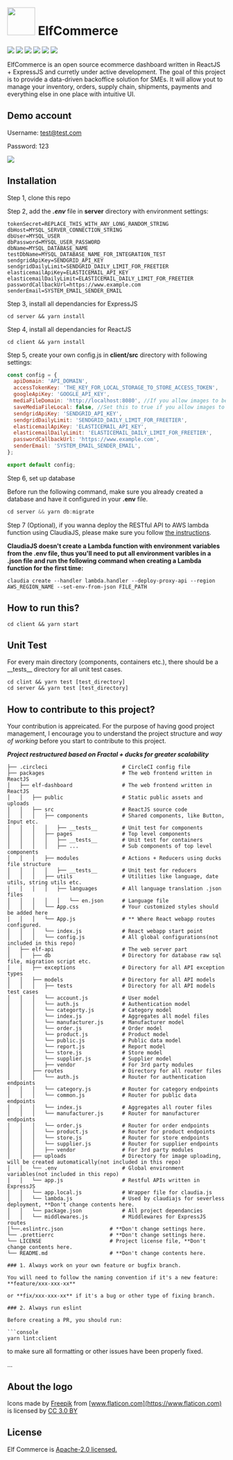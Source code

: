 # <img src="https://image.flaticon.com/icons/svg/235/235111.svg" width="64" /> ElfCommerce

<p>
  <img src="https://img.shields.io/badge/React-16.8.+-lightblue.svg">
  <img src="https://img.shields.io/badge/Redux-4.0.+-purple.svg">
  <img src="https://img.shields.io/badge/Nodejs-8.10.+-green.svg">
  <img src="https://img.shields.io/badge/Express-4.16.+-black.svg">
  <img src="https://img.shields.io/badge/Boostrap-4.+-purple.svg">
  <img src="https://img.shields.io/badge/MySQL-5.7.+-blue.svg">
</p>

ElfCommerce is an open source ecommerce dashboard written in ReactJS + ExpressJS and curretly under active development. The goal of this project is to provide a data-driven backoffice solution for SMEs. It will allow yout to manage your inventory, orders, supply chain, shipments, payments and everything else in one place with intuitive UI.

## Demo account

Username: test@test.com

Password: 123

<img src="https://media.giphy.com/media/6utXdpDYcFfa3szDcI/giphy.gif" />

## Installation

Step 1, clone this repo

Step 2, add the **_.env_** file in **server** directory with environment settings:

```
tokenSecret=REPLACE_THIS_WITH_ANY_LONG_RANDOM_STRING
dbHost=MYSQL_SERVER_CONNECTION_STRING
dbUser=MYSQL_USER
dbPassword=MYSQL_USER_PASSWORD
dbName=MYSQL_DATABASE_NAME
testDbName=MYSQL_DATABASE_NAME_FOR_INTEGRATION_TEST
sendgridApiKey=SENDGRID_API_KEY
sendgridDailyLimit=SENDGRID_DAILY_LIMIT_FOR_FREETIER
elasticemailApiKey=ELASTICEMAIL_API_KEY
elasticemailDailyLimit=ELASTICEMAIL_DAILY_LIMIT_FOR_FREETIER
passwordCallbackUrl=https://www.example.com
senderEmail=SYSTEM_EMAIL_SENDER_EMAIL
```

Step 3, install all dependancies for ExpressJS

```console
cd server && yarn install
```

Step 4, install all dependancies for ReactJS

```console
cd client && yarn install
```

Step 5, create your own config.js in **client/src** directory with following settings:

```javascript
const config = {
  apiDomain: 'API_DOMAIN',
  accessTokenKey: 'THE_KEY_FOR_LOCAL_STORAGE_TO_STORE_ACCESS_TOKEN',
  googleApiKey: 'GOOGLE_API_KEY',
  mediaFileDomain: 'http://localhost:8080', //If you allow images to be uploaded to your local server
  saveMediaFileLocal: false, //Set this to true if you allow images to be uploaded to your local server
  sendgridApiKey: 'SENDGRID_API_KEY',
  sendgridDailyLimit: 'SENDGRID_DAILY_LIMIT_FOR_FREETIER',
  elasticemailApiKey: 'ELASTICEMAIL_API_KEY',
  elasticemailDailyLimit: 'ELASTICEMAIL_DAILY_LIMIT_FOR_FREETIER',
  passwordCallbackUrl: 'https://www.example.com',
  senderEmail: 'SYSTEM_EMAIL_SENDER_EMAIL',
};

export default config;
```

Step 6, set up database

Before run the following command, make sure you already created a database and have it configured in your **.env** file.

```javascript
cd server && yarn db:migrate
```

Step 7 (Optional), if you wanna deploy the RESTful API to AWS lambda function using ClaudiaJS, please make sure you follow [the instructions](https://medium.freecodecamp.org/express-js-and-aws-lambda-a-serverless-love-story-7c77ba0eaa35).

**ClaudiaJS doesn't create a Lambda function with environment variables from the .env file, thus you'll need to put all environment varibles in a .json file and run the following command when creating a Lambda function for the first time:**

```console
claudia create --handler lambda.handler --deploy-proxy-api --region AWS_REGION_NAME --set-env-from-json FILE_PATH
```

## How to run this?

```console
cd client && yarn start
```

## Unit Test

For every main directory (components, containers etc.), there should be a \_\_tests\_\_ directory for all unit test cases.

```console
cd clint && yarn test [test_directory]
cd server && yarn test [test_directory]
```

## How to contribute to this project?

Your contribution is appreicated. For the purpose of having good project management, I encourage you to understand the project structure and _way of working_ before you start to contribute to this project.

**_Project restructured based on Fractal + ducks for greater scalability_**

````
├── .circleci                        # CircleCI config file
├── packages                         # The web frontend written in ReactJS
│   ├── elf-dashboard                # The web frontend written in ReactJS
│   │   ├── public                   # Static public assets and uploads
│   │   ├── src                      # ReactJS source code
│   │   │   ├── components           # Shared components, like Button, Input etc.
│   │   │   │   ├── __tests__        # Unit test for components
│   │   │   ├── pages                # Top level components
│   │   │   │   ├── __tests__        # Unit test for containers
│   │   │   │   ├── ...              # Sub components of top level components
│   │   │   ├── modules              # Actions + Reducers using ducks file structure
│   │   │   │   ├── __tests__        # Unit test for reducers
│   │   │   ├── utils                # Utilities like language, date utils, string utils etc.
│   │   │   │   ├── languages        # All language translation .json files
│   │   │   │   │   └── en.json      # Language file
│   │   │   └── App.css              # Your customized styles should be added here
│   │   │   └── App.js               # ** Where React webapp routes configured.
│   │   │   └── index.js             # React webapp start point
│   │   │   └── config.js            # All global configurations(not included in this repo)
│   ├── elf-api                      # The web server part
│   │   ├── db                       # Directory for database raw sql file, migration script etc.
│   │   ├── exceptions               # Directory for all API exception types
│   │   ├── models                   # Directory for all API models
│   │   │   ├── tests                # Directory for all API models test cases
│   │   │   └── account.js           # User model
│   │   │   └── auth.js              # Authentication model
│   │   │   └── categorty.js         # Category model
│   │   │   └── index.js             # Aggregates all model files
│   │   │   └── manufacturer.js      # Manufacturer model
│   │   │   └── order.js             # Order model
│   │   │   └── product.js           # Product model
│   │   │   └── public.js            # Public data model
│   │   │   └── report.js            # Report model
│   │   │   └── store.js             # Store model
│   │   │   └── supplier.js          # Supplier model
│   │   │   ├── vendor               # For 3rd party modules
│   │   ├── routes                   # Directory for all router files
│   │   │   └── auth.js              # Router for authentication endpoints
│   │   │   └── category.js          # Router for category endpoints
│   │   │   └── common.js            # Router for public data endpoints
│   │   │   └── index.js             # Aggregates all router files
│   │   │   └── manufacturer.js      # Router for manufacturer endpoints
│   │   │   └── order.js             # Router for order endpoints
│   │   │   └── product.js           # Router for product endpoints
│   │   │   └── store.js             # Router for store endpoints
│   │   │   └── supplier.js          # Router for supplier endpoints
│   │   │   ├── vendor               # For 3rd party modules
│   │   ├── uploads                  # Directory for image uploading, will be created automatically(not included in this repo)
│   │   └── .env                     # Global environment variables(not included in this repo)
│   │   └── app.js                   # Restful APIs written in ExpressJS
│   │   └── app.local.js             # Wrapper file for claudia.js
│   │   └── lambda.js                # Used by claudiajs for severless deployment, **Don't change contents here.
│   │   └── package.json             # All project dependancies
│   │   └── middlewares.js           # Middlewares for ExpressJS routes
│└──.eslintrc.json               # **Don't change settings here.
└── .prettierrc                  # **Don't change settings here.
└── LICENSE                      # Project license file, **Don't change contents here.
└── README.md                    # **Don't change contents here.

### 1. Always work on your own feature or bugfix branch.

You will need to follow the naming convention if it's a new feature:
**feature/xxx-xxx-xx**

or **fix/xxx-xxx-xx** if it's a bug or other type of fixing branch.

### 2. Always run eslint

Before creating a PR, you should run:

```console
yarn lint:client
````

to make sure all formatting or other issues have been properly fixed.

...

## About the logo

Icons made by [Freepik](https://www.freepik.com) from [www.flaticon.com](https://www.flaticon.com) is licensed by [CC 3.0 BY](http://creativecommons.org/licenses/by/3.0)

## License

Elf Commerce is [Apache-2.0 licensed.](https://github.com/ccwukong/elfcommerce/blob/master/LICENSE)
